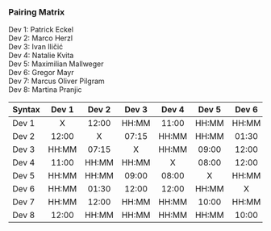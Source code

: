 ### Pairing Matrix
Dev 1: Patrick Eckel <br/>
Dev 2: Marco Herzl <br/>
Dev 3: Ivan Iličić <br/>
Dev 4: Natalie Kvita <br/>
Dev 5: Maximilian Mallweger <br/>
Dev 6: Gregor Mayr <br/>
Dev 7: Marcus Oliver Pilgram <br/>
Dev 8: Martina Pranjic <br/>

| Syntax      | Dev 1   	| Dev 2   	  | Dev 3   	| Dev 4   	  | Dev 5   	| Dev 6   	  | Dev 7   	| Dev 8   	  |
| :---        |    :----:   |    :----:   |    :----:   |    :----:   |    :----:   |    :----:   |    :----:   |    :----:   |
| Dev 1       | X           | 12:00       | HH:MM       | 11:00       | HH:MM       | HH:MM       | HH:MM       | 12:00       |
| Dev 2       | 12:00       | X           | 07:15       | HH:MM       | HH:MM       | 01:30       | 12:00       | HH:MM       |
| Dev 3       | HH:MM       | 07:15       | X           | HH:MM       | 09:00       | 12:00       | HH:MM       | HH:MM       |
| Dev 4       | 11:00       | HH:MM       | HH:MM       | X           | 08:00       | 12:00       | HH:MM       | HH:MM       |
| Dev 5       | HH:MM       | HH:MM       | 09:00       | 08:00       | X           | HH:MM       | 10:00       | HH:MM       |
| Dev 6       | HH:MM       | 01:30       | 12:00       | 12:00       | HH:MM       | X           | HH:MM       | 10:00       |
| Dev 7       | HH:MM       | 12:00       | HH:MM       | HH:MM       | 10:00       | HH:MM       | X           | 11:15       |
| Dev 8       | 12:00       | HH:MM       | HH:MM       | HH:MM       | HH:MM       | 10:00       | 11:15       | X           |
